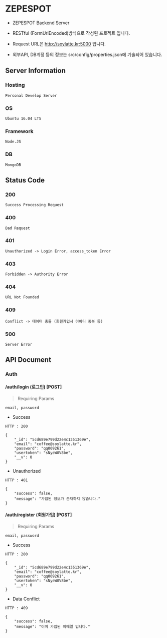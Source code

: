 # ZEPESPOT
* ZEPESPOT Backend Server

* RESTful (FormUrlEncoded)방식으로 작성된 프로젝트 입니다.

* Request URL은 <http://soylatte.kr:5000> 입니다.

* 외부API, DB계정 등의 정보는 src/config/properties.json에 기술되어 있습니다.


## Server Information

### Hosting
    
    Personal Develop Server
    
### OS

    Ubuntu 16.04 LTS

### Framework

    Node.JS
    
### DB

    MongoDB


## Status Code
### 200

    Success Processing Request
    
### 400

    Bad Request

### 401

    Unauthorized -> Login Error, access_token Error
    
### 403

    Forbidden -> Authority Error
    
### 404

    URL Not Founded
    
### 409

    Conflict -> 데이터 충돌 (회원가입시 아이디 중복 등)
   
### 500

    Server Error
    
   
## API Document
### Auth
#### /auth/login (로그인) [POST]
>Requiring Params

    email, password
    

* Success
>         
    HTTP : 200
    
    {
        "_id": "5cd689e799d22e4c1351369e",
        "email": "coffee@soylatte.kr",
        "password": "qq009261",
        "usertoken": "sNyeW0V8be",
        "__v": 0
    }
    
 
* Unauthorized
>
    HTTP : 401
    
    {
        "success": false,
        "message": "가입된 정보가 존재하지 않습니다."
    }
    
#### /auth/register (회원가입) [POST]
>Requiring Params

    email, password

* Success
>         
    HTTP : 200
    
    {
        "_id": "5cd689e799d22e4c1351369e",
        "email": "coffee@soylatte.kr",
        "password": "qq009261",
        "usertoken": "sNyeW0V8be",
        "__v": 0
    }
    
* Data Conflict 
>
    HTTP : 409
    
    {
        "success": false,
        "message": "이미 가입된 이메일 입니다."
    }
